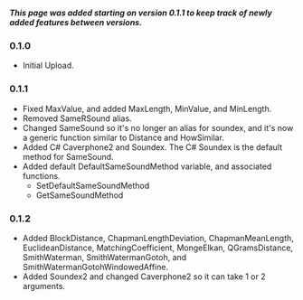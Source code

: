 ##### This page was added starting on version 0.1.1 to keep track of newly added features between versions.
### 0.1.0
- Initial Upload.
### 0.1.1
- Fixed MaxValue, and added MaxLength, MinValue, and MinLength.
- Removed SameRSound alias.
- Changed SameSound so it's no longer an alias for soundex, and it's now a generic function similar to Distance and HowSimilar.
- Added C# Caverphone2 and Soundex. The C# Soundex is the default method for SameSound.
- Added default DefaultSameSoundMethod variable, and associated functions.
  - SetDefaultSameSoundMethod
  - GetSameSoundMethod
### 0.1.2
- Added BlockDistance, ChapmanLengthDeviation, ChapmanMeanLength, EuclideanDistance, MatchingCoefficient, MongeElkan, QGramsDistance, SmithWaterman, SmithWatermanGotoh, and SmithWatermanGotohWindowedAffine.
- Added Soundex2 and changed Caverphone2 so it can take 1 or 2 arguments.


